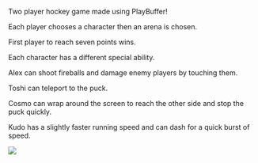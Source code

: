 Two player hockey game made using PlayBuffer!

Each player chooses a character then an arena is chosen.

First player to reach seven points wins.

Each character has a different special ability.

Alex can shoot fireballs and damage enemy players by touching them.

Toshi can teleport to the puck.

Cosmo can wrap around the screen to reach the other side and stop the puck quickly.

Kudo has a slightly faster running speed and can dash for a quick burst of speed. 

![](https://github.com/tymakescoolgames/Hero-Hockey/blob/master/Hero_Hockey_gif.gif)
